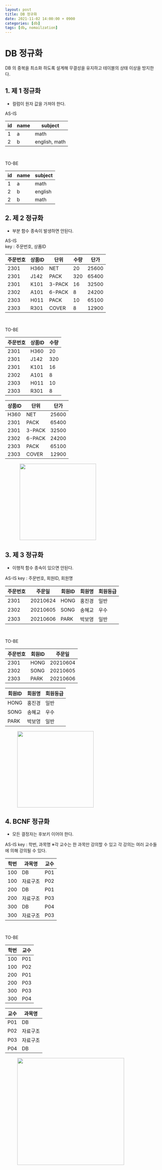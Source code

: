 ```yaml
---
layout: post
title: DB 정규화
date: 2021-11-02 14:00:00 + 0900
categories: [db]
tags: [db, nomailzation]
---
```

# DB 정규화

DB 의 중복을 최소화 하도록 설계해 무결성을 유지하고 테이블의 상태 이상을 방지한다.

## 1. 제 1 정규화

- 컬럼이 원자 값을 가져야 한다.    

AS-IS

| id   | name | subject       |
| ---- | ---- | ------------- |
| 1    | a    | math          |
| 2    | b    | english, math |

<br />

TO-BE 

| id   | name | subject |
| ---- | ---- | ------- |
| 1    | a    | math    |
| 2    | b    | english |
| 2    | b    | math    |



## 2. 제 2 정규화

- 부분 함수 종속이 발생하면 안된다.

AS-IS   
key : 주문번호, 상품ID

| 주문번호 | 상품ID | 단위   | 수량 | 단가  |
| -------- | ------ | ------ | ---- | ----- |
| 2301     | H360   | NET    | 20   | 25600 |
| 2301     | J142   | PACK   | 320  | 65400 |
| 2301     | K101   | 3-PACK | 16   | 32500 |
| 2302     | A101   | 6-PACK | 8    | 24200 |
| 2303     | H011   | PACK   | 10   | 65100 |
| 2303     | R301   | COVER  | 8    | 12900 |

<br />

TO-BE

| 주문번호 | 상품ID | 수량 |
| -------- | ------ | ---- |
| 2301     | H360   | 20   |
| 2301     | J142   | 320  |
| 2301     | K101   | 16   |
| 2302     | A101   | 8    |
| 2303     | H011   | 10   |
| 2303     | R301   | 8    |

| 상품ID | 단위   | 단가  |
| ------ | ------ | ----- |
| H360   | NET    | 25600 |
| 2301   | PACK   | 65400 |
| 2301   | 3-PACK | 32500 |
| 2302   | 6-PACK | 24200 |
| 2303   | PACK   | 65100 |
| 2303   | COVER  | 12900 |

<figure>
  <img src="https://user-images.githubusercontent.com/13375810/139792246-83570533-113a-4c0c-bdb3-2334e70e3693.png" height="250" alt=""/>
</figure>



## 3. 제 3 정규화

- 이행적 함수 종속이 있으면 안된다.

AS-IS
key : 주문번호, 회원ID, 회원명

| 주문번호 | 주문일   | 회원ID | 회원명 | 회원등급 |
| -------- | -------- | ------ | ------ | -------- |
| 2301     | 20210624 | HONG   | 홍진경 | 일반     |
| 2302     | 20210605 | SONG   | 송혜교 | 우수     |
| 2303     | 20210606 | PARK   | 박보영 | 일반     |

<br />

TO-BE

| 주문번호 | 회원ID | 주문일   |
| -------- | ------ | -------- |
| 2301     | HONG   | 20210604 |
| 2302     | SONG   | 20210605 |
| 2303     | PARK   | 20210606 |

| 회원ID | 회원명 | 회원등급 |
| ------ | ------ | -------- |
| HONG   | 홍진경 | 일반     |
| SONG   | 송혜교 | 우수     |
| PARK   | 박보영 | 일반     |

<figure>
  <img src="https://user-images.githubusercontent.com/13375810/139792941-13ee05ec-1c9f-40ee-92d1-db3697a2a492.png" height="250"/>
</figure alt="">



## 4. BCNF 정규화

- 모든 결정자는 후보키 이어야 한다.

AS-IS
key : 학번, 과목명
※각 교수는 한 과목만 강의할 수 있고 각 강의는 여러 교수들에 의해 강의될 수 있다.

| 학번 | 과목명   | 교수 |
| ---- | -------- | ---- |
| 100  | DB       | P01  |
| 100  | 자료구조 | P02  |
| 200  | DB       | P01  |
| 200  | 자료구조 | P03  |
| 300  | DB       | P04  |
| 300  | 자료구조 | P03  |

<br />

TO-BE

| 학번 | 교수 |
| ---- | ---- |
| 100  | P01  |
| 100  | P02  |
| 200  | P01  |
| 200  | P03  |
| 300  | P03  |
| 300  | P04  |

| 교수 | 과목명   |
| ---- | -------- |
| P01  | DB       |
| P02  | 자료구조 |
| P03  | 자료구조 |
| P04  | DB       |

<figure>
  <img src="https://user-images.githubusercontent.com/13375810/139793350-f773432a-a10e-443b-aa74-3e540292dcf1.png" height="350" alt=""/>
</figure>

